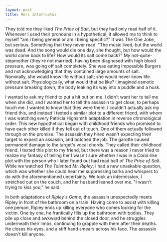 ```yaml
---
layout: post
title: Mors Interruptus
---
```

They told me they liked *The Price of Salt*, but they had only read half of it. Whenever I used their pronouns in a hypothetical, it allowed me to think to myself "am I being general or am I being specific?" It was The One Joke, but serious. Something that they never read: "The music lived, but the world was dead. And the song would die one day, she thought, but how would the world come back to life? How would its salt come back?" My not-quite-stepmother (they're not married), having been diagnosed with high blood pressure, was going off salt completely. She was eating Impossible Burgers and not acknowledging that they contained large amounts of salt. Nominally, she would know life without salt; she would never know life without salt. Physiologically, what would that be like? I imagined osmotic pressure breaking down, the body leaking its way into a puddle and a husk.

I wanted to ask my friend to put a hit out on me. I didn't want her to tell me when she did, and I wanted her to tell the assassin to get close, to perhaps touch me. I wanted to know that they were there. I couldn't actually ask my friend this, and instead I texted a similar plot to a different friend, with whom I was watching every Patricia Highsmith adaptation in reverse chronological order. This new hypothetical began with childhood friends who promised to have each other killed if they fell out of touch. One of them actually followed through on the promise. The assassin they hired wasn't expecting their target to expect an assassin, and botched the job. The garotte caused permanent damage to the target's vocal chords. They called their childhood friend. I texted this plot to my friend, but there was a reason I never tried to realize my fantasy of telling her I wasn't sure whether I was in a *Carol*-like plot with the person who I later found out had read half of *The Price of Salt*. While we watched *The Talented Mr. Ripley*, I had a new unaskable question, which was whether she could hear me suppressing barks and whispers to do with the aforementioned uncertainty. We took an intermission, I stretched out on the couch, and her husband leaned over me. "I wasn't trying to kiss you," he said.

In both adaptations of *Ripley's Game*, the assassin unexpectedly meets Ripley in front of the bathroom on a train. Having come to assist with killing one person, Ripley ends up killing everyone who comes looking for the victim. One by one, he frantically fills up the bathroom with bodies. They pile up close and awkward behind the closed door, and he struggles underneath their limbs, continuing to grapple with them after their deaths. He closes his eyes, and a stiff hand smears across his face. The assassin doesn't kill anyone.